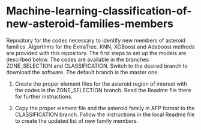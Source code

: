 # Machine-learning-classification-of-new-asteroid-families-members
Repository for the codes necessary to identify new members of asteroid families. Algorthms for the ExtraTree. KNN, XGBoost and Adaboost methods are provided with this repository.  The first steps to set up the models are described below.  The codes are available in the branches ZONE_SELECTION and CLASSIFICATION.  Switch to the desired branch to download the software.  The default branch is the master one.

1) Create the proper element files for the asteroid region of interest with the codes in the ZONE_SELECTION branch.  Read the Readme file there for further instructions.

2) Copy the proper element file and the asteroid family in AFP format to the CLASSIFICATION branch.  Follow the instructions in the local Readme file to create the updated list of new family members.
